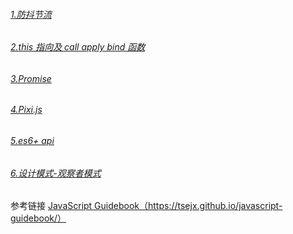 <h6><a href="https://github.com/linzhi-linzhi/Blob/issues/1#issue-1572067709">1.防抖节流</a></h6>

<h6><a href="https://github.com/linzhi-linzhi/Blob/issues/2#issue-1572141566">2.this 指向及 call apply bind 函数</a></h6>

<h6><a href="https://github.com/linzhi-linzhi/Blob/issues/3#issue-1572288931">3.Promise</a></h6>

<h6><a href="https://github.com/linzhi-linzhi/Blob/issues/7#issue-1582342015">4.Pixi.js</a></h6>

<h6><a href="https://github.com/linzhi-linzhi/Blob/issues/18#issue-1651771113">5.es6+ api</a></h6>

<h6><a href="https://github.com/linzhi-linzhi/Blob/issues/22">6.设计模式-观察者模式</a></h6>


参考链接 <a href="https://tsejx.github.io/javascript-guidebook/">JavaScript Guidebook（https://tsejx.github.io/javascript-guidebook/）</a> 
